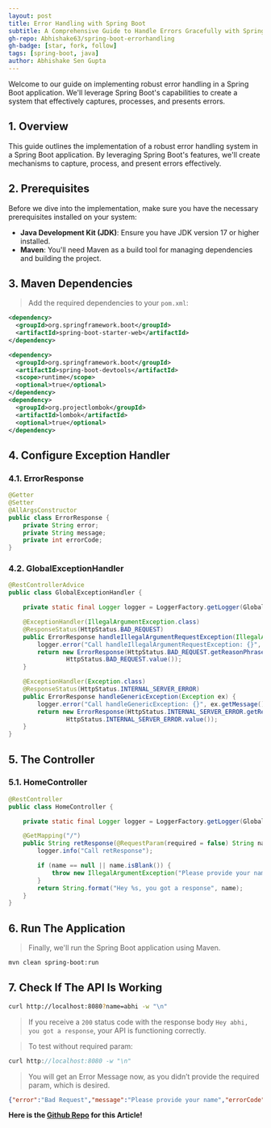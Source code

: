 ```yaml
---
layout: post
title: Error Handling with Spring Boot
subtitle: A Comprehensive Guide to Handle Errors Gracefully with Spring Boot
gh-repo: Abhishake63/spring-boot-errorhandling
gh-badge: [star, fork, follow]
tags: [spring-boot, java]
author: Abhishake Sen Gupta
---
```


Welcome to our guide on implementing robust error handling in a Spring Boot application. We'll leverage Spring Boot's capabilities to create a system that effectively captures, processes, and presents errors.

## 1. Overview

This guide outlines the implementation of a robust error handling system in a Spring Boot application. By leveraging Spring Boot's features, we'll create mechanisms to capture, process, and present errors effectively.

## 2. Prerequisites

Before we dive into the implementation, make sure you have the necessary prerequisites installed on your system:

- **Java Development Kit (JDK)**: Ensure you have JDK version 17 or higher installed.
- **Maven**: You'll need Maven as a build tool for managing dependencies and building the project.

## 3. Maven Dependencies

> Add the required dependencies to your `pom.xml`:
>

```xml
<dependency>
  <groupId>org.springframework.boot</groupId>
  <artifactId>spring-boot-starter-web</artifactId>
</dependency>

<dependency>
  <groupId>org.springframework.boot</groupId>
  <artifactId>spring-boot-devtools</artifactId>
  <scope>runtime</scope>
  <optional>true</optional>
</dependency>
<dependency>
  <groupId>org.projectlombok</groupId>
  <artifactId>lombok</artifactId>
  <optional>true</optional>
</dependency>
```

## 4. Configure Exception Handler

### 4.1. ErrorResponse

```java
@Getter
@Setter
@AllArgsConstructor
public class ErrorResponse {
    private String error;
    private String message;
    private int errorCode;
}
```

### 4.2. GlobalExceptionHandler

```java
@RestControllerAdvice
public class GlobalExceptionHandler {

    private static final Logger logger = LoggerFactory.getLogger(GlobalExceptionHandler.class);

    @ExceptionHandler(IllegalArgumentException.class)
    @ResponseStatus(HttpStatus.BAD_REQUEST)
    public ErrorResponse handleIllegalArgumentRequestException(IllegalArgumentException ex) {
        logger.error("Call handleIllegalArgumentRequestException: {}", ex.getMessage());
        return new ErrorResponse(HttpStatus.BAD_REQUEST.getReasonPhrase(), ex.getMessage(),
                HttpStatus.BAD_REQUEST.value());
    }

    @ExceptionHandler(Exception.class)
    @ResponseStatus(HttpStatus.INTERNAL_SERVER_ERROR)
    public ErrorResponse handleGenericException(Exception ex) {
        logger.error("Call handleGenericException: {}", ex.getMessage());
        return new ErrorResponse(HttpStatus.INTERNAL_SERVER_ERROR.getReasonPhrase(), ex.getMessage(),
                HttpStatus.INTERNAL_SERVER_ERROR.value());
    }
}
```

## 5. The Controller

### 5.1. HomeController

```java
@RestController
public class HomeController {

    private static final Logger logger = LoggerFactory.getLogger(GlobalExceptionHandler.class);

    @GetMapping("/")
    public String retResponse(@RequestParam(required = false) String name) {
        logger.info("Call retResponse");

        if (name == null || name.isBlank()) {
            throw new IllegalArgumentException("Please provide your name");
        }
        return String.format("Hey %s, you got a response", name);
    }
}
```

## 6. Run The Application

> Finally, we'll run the Spring Boot application using Maven.
>

```bash
mvn clean spring-boot:run
```

## 7. Check If The API Is Working

```bash
curl http://localhost:8080?name=abhi -w "\n"
```

> If you receive a `200` status code with the response body `Hey abhi, you got a response`, your API is functioning correctly.
>

> To test without required param:
>

```java
curl http://localhost:8080 -w "\n"
```

> You will get an Error Message now, as you didn’t provide the required param, which is desired.
>

```json
{"error":"Bad Request","message":"Please provide your name","errorCode":400}
```



**Here is the [Github Repo](https://github.com/Abhishake63/spring-boot-errorhandling) for this Article!**